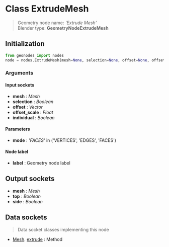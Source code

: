 
# Class ExtrudeMesh

> Geometry node name: _'Extrude Mesh'_<br>Blender type:  **GeometryNodeExtrudeMesh**

## Initialization


```python
from geonodes import nodes
node = nodes.ExtrudeMesh(mesh=None, selection=None, offset=None, offset_scale=None, individual=None, mode='FACES', label=None)
```


### Arguments


#### Input sockets



- **mesh** : _Mesh_
- **selection** : _Boolean_
- **offset** : _Vector_
- **offset_scale** : _Float_
- **individual** : _Boolean_



#### Parameters



- **mode** : _'FACES'_ in ('VERTICES', 'EDGES', 'FACES')



#### Node label



- **label** : Geometry node label



## Output sockets



- **mesh** : _Mesh_
- **top** : _Boolean_
- **side** : _Boolean_



## Data sockets

> Data socket classes implementing this node


- [Mesh](aaa). [extrude](bbb) : Method



